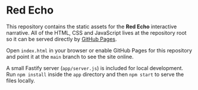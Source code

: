 # Red Echo

This repository contains the static assets for the **Red Echo** interactive narrative.
All of the HTML, CSS and JavaScript lives at the repository root so it can be
served directly by [GitHub Pages](https://pages.github.com/).

Open `index.html` in your browser or enable GitHub Pages for this repository and
point it at the `main` branch to see the site online.

A small Fastify server (`app/server.js`) is included for local development. Run
`npm install` inside the `app` directory and then `npm start` to serve the
files locally.
